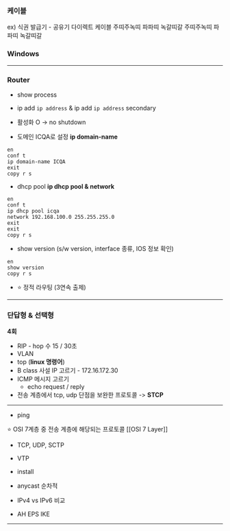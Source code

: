 ### 케이블
ex) 식권 발급기 - 공유기
다이렉트 케이블 
주띠주녹띠 파파띠 녹갈띠갈
주띠주녹띠 파파띠 녹갈띠갈
### Windows


---
### Router

- show process
- ip add `ip address` & ip add `ip address` secondary
- 활성화 O -> no shutdown

- 도메인 ICQA로 설정 **ip domain-name**
```
en
conf t
ip domain-name ICQA
exit
copy r s
``` 

- dhcp pool **ip dhcp pool & network**
```
en
conf t
ip dhcp pool icqa
network 192.168.100.0 255.255.255.0
exit
exit
copy r s
```
- show version (s/w version, interface 종류, IOS 정보 확인)
```
en
show version
copy r s
```
- ⭐️ 정적 라우팅 (3연속 출제)

---
### 단답형 & 선택형
**4회**

- RIP - hop 수 15 / 30초
- VLAN
- top (**linux 명령어**)
- B class 사설 IP 고르기 - 172.16.172.30
- ICMP 메시지 고르기
	- echo request / reply
- 전송 계층에서 tcp, udp 단점을 보완한 프로토콜 -> **STCP**

---

- ping

⭐️ OSI 7계층 중 전송 계층에 해당되는 프로토콜 [[OSI 7 Layer]]
- TCP, UDP, SCTP

- VTP

- install

- anycast 순차적

- IPv4 vs IPv6 비교

- AH EPS IKE

---
